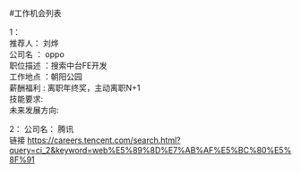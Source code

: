 #工作机会列表

  1：    
  推荐人：    刘烨  
  公司名  ：  oppo  
  职位描述  ：搜索中台FE开发   
  工作地点  ：朝阳公园  
  薪酬福利  : 离职年终奖，主动离职N+1  
  技能要求:   
  未来发展方向:  

  2：
  公司名： 腾讯  
  链接  https://careers.tencent.com/search.html?query=ci_2&keyword=web%E5%89%8D%E7%AB%AF%E5%BC%80%E5%8F%91
